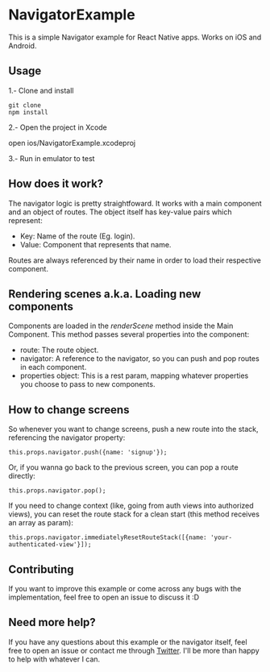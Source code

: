 # NavigatorExample
This is a simple Navigator example for React Native apps. Works on iOS and Android.

## Usage

1.- Clone and install

    git clone 
    npm install

2.- Open the project in Xcode

   open ios/NavigatorExample.xcodeproj

3.- Run in emulator to test

## How does it work?

The navigator logic is pretty straightfoward. It works with a main component and an object of routes. The object itself has key-value pairs which represent:

* Key: Name of the route (Eg. login).
* Value: Component that represents that name.

Routes are always referenced by their name in order to load their respective component.

## Rendering scenes a.k.a. Loading new components

Components are loaded in the *renderScene* method inside the Main Component. This method passes several properties into the component:

* route: The route object.
* navigator: A reference to the navigator, so you can push and pop routes in each component.
* properties object: This is a rest param, mapping whatever properties you choose to pass to new components.

## How to change screens

So whenever you want to change screens, push a new route into the stack, referencing the navigator property:

    this.props.navigator.push({name: 'signup'});

Or, if you wanna go back to the previous screen, you can pop a route directly:

    this.props.navigator.pop();

If you need to change context (like, going from auth views into authorized views), you can reset the route stack for a clean start (this method receives an array as param):

    this.props.navigator.immediatelyResetRouteStack([{name: 'your-authenticated-view'}]);

## Contributing

If you want to improve this example or come across any bugs with the implementation, feel free to open an issue to discuss it :D

## Need more help?

If you have any questions about this example or the navigator itself, feel free to open an issue or contact me through [Twitter](http://twitter.com/xabadu). I'll be more than happy to help with whatever I can.
